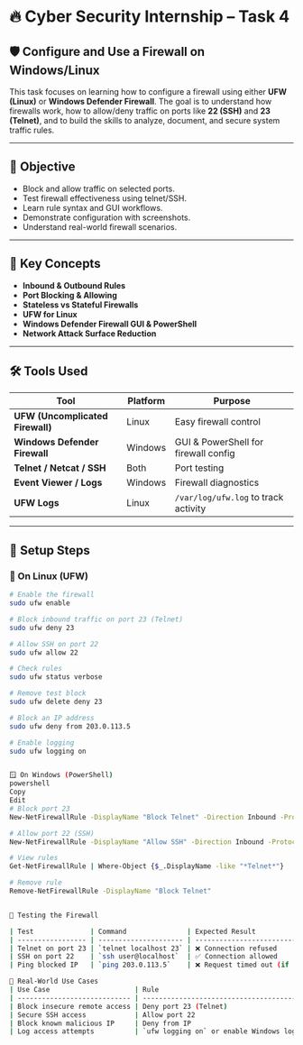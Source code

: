 # 🔥 Cyber Security Internship – Task 4

## 🛡️ Configure and Use a Firewall on Windows/Linux

This task focuses on learning how to configure a firewall using either **UFW (Linux)** or **Windows Defender Firewall**. The goal is to understand how firewalls work, how to allow/deny traffic on ports like **22 (SSH)** and **23 (Telnet)**, and to build the skills to analyze, document, and secure system traffic rules.

---

## 🎯 Objective

- Block and allow traffic on selected ports.
- Test firewall effectiveness using telnet/SSH.
- Learn rule syntax and GUI workflows.
- Demonstrate configuration with screenshots.
- Understand real-world firewall scenarios.

---

## 📘 Key Concepts

- **Inbound & Outbound Rules**
- **Port Blocking & Allowing**
- **Stateless vs Stateful Firewalls**
- **UFW for Linux**
- **Windows Defender Firewall GUI & PowerShell**
- **Network Attack Surface Reduction**

---

## 🛠 Tools Used

| Tool | Platform | Purpose |
|------|----------|---------|
| **UFW (Uncomplicated Firewall)** | Linux | Easy firewall control |
| **Windows Defender Firewall** | Windows | GUI & PowerShell for firewall config |
| **Telnet / Netcat / SSH** | Both | Port testing |
| **Event Viewer / Logs** | Windows | Firewall diagnostics |
| **UFW Logs** | Linux | `/var/log/ufw.log` to track activity |

---

## 🧱 Setup Steps

### 🔹 On Linux (UFW)

```bash
# Enable the firewall
sudo ufw enable

# Block inbound traffic on port 23 (Telnet)
sudo ufw deny 23

# Allow SSH on port 22
sudo ufw allow 22

# Check rules
sudo ufw status verbose

# Remove test block
sudo ufw delete deny 23

# Block an IP address
sudo ufw deny from 203.0.113.5

# Enable logging
sudo ufw logging on


🪟 On Windows (PowerShell)
powershell
Copy
Edit
# Block port 23
New-NetFirewallRule -DisplayName "Block Telnet" -Direction Inbound -Protocol TCP -LocalPort 23 -Action Block

# Allow port 22 (SSH)
New-NetFirewallRule -DisplayName "Allow SSH" -Direction Inbound -Protocol TCP -LocalPort 22 -Action Allow

# View rules
Get-NetFirewallRule | Where-Object {$_.DisplayName -like "*Telnet*"}

# Remove rule
Remove-NetFirewallRule -DisplayName "Block Telnet"


🧪 Testing the Firewall

| Test              | Command               | Expected Result                     |
| ----------------- | --------------------- | ----------------------------------- |
| Telnet on port 23 | `telnet localhost 23` | ❌ Connection refused                |
| SSH on port 22    | `ssh user@localhost`  | ✅ Connection allowed                |
| Ping blocked IP   | `ping 203.0.113.5`    | ❌ Request timed out (if IP blocked) |

🔁 Real-World Use Cases
| Use Case                     | Rule                                       |
| ---------------------------- | ------------------------------------------ |
| Block insecure remote access | Deny port 23 (Telnet)                      |
| Secure SSH access            | Allow port 22                              |
| Block known malicious IP     | Deny from IP                               |
| Log access attempts          | `ufw logging on` or enable Windows logging |
